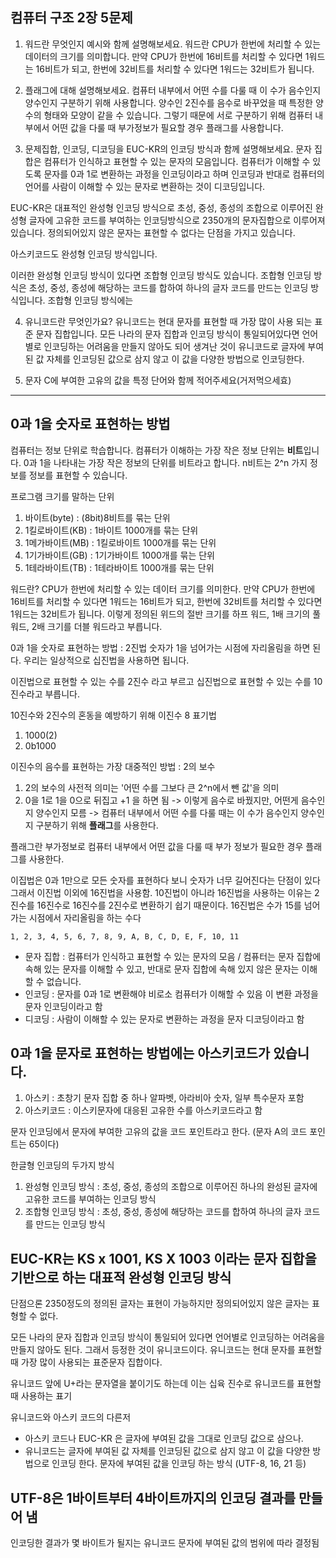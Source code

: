 ## 컴퓨터 구조 2장 5문제

1. 워드란 무엇인지 예시와 함께 설명해보세요.
워드란 CPU가 한번에 처리할 수 있는 데이터의 크기를 의미합니다. 만약 CPU가 한번에 16비트를 처리할 수 있다면 1워드는 16비트가 되고, 한번에 32비트를 처리할 수 있다면 1워드는 32비트가 됩니다.

2. 플래그에 대해 설명해보세요.
컴퓨터 내부에서 어떤 수를 다룰 때 이 수가 음수인지 양수인지 구분하기 위해 사용합니다.
양수인 2진수를 음수로 바꾸었을 때 특정한 양수의 형태와 모양이 같을 수 있습니다. 
그렇기 때문에 서로 구분하기 위해 컴퓨터 내부에서 어떤 값을 다룰 때 부가정보가 필요할 경우 플래그를 사용합니다.  

3. 문제집합, 인코딩, 디코딩을 EUC-KR의 인코딩 방식과 함께 설명해보세요.
문자 집합은 컴퓨터가 인식하고 표현할 수 있는 문자의 모음입니다.
컴퓨터가 이해할 수 있도록 문자를 0과 1로 변환하는 과정을 인코딩이라고 하며 인코딩과 반대로 컴퓨터의 언어를 사람이 이해할 수 있는 문자로 변환하는 것이 디코딩입니다.

EUC-KR은 대표적인 완성형 인코딩 방식으로 초성, 중성, 종성의 조합으로 이루어진 완성형 글자에 고유한 코드를 부여하는 인코딩방식으로 2350개의 문자집합으로 이루어져 있습니다. 정의되어있지 않은 문자는 표현할 수 없다는 단점을 가지고 있습니다.

아스키코드도 완성형 인코딩 방식입니다.

이러한 완성형 인코딩 방식이 있다면 조합형 인코딩 방식도 있습니다. 조합형 인코딩 방식은 초성, 중성, 종성에 해당하는 코드를 합하여 하나의 글자 코드를 만드는 인코딩 방식입니다. 조합형 인코딩 방식에는 
 

4. 유니코드란 무엇인가요? 
유니코드는 현대 문자를 표현할 때 가장 많이 사용 되는 표준 문자 집합입니다.
모든 나라의 문자 집합과 인코딩 방식이 통일되어있다면 언어별로 인코딩하는 어려움을 만들지 않아도 되어 생겨난 것이 유니코드로 글자에 부여된 값 자체를 인코딩된 값으로 삼지 않고 이 값을 다양한 방법으로 인코딩한다. 

5. 문자 C에 부여한 고유의 값을 특정 단어와 함께 적어주세요(거저먹으세효)


---
## 0과 1을 숫자로 표현하는 방법
컴퓨터는 정보 단위로 학습합니다.
컴퓨터가 이해하는 가장 작은 정보 단위는 **비트**입니다.
0과 1을 나타내는 가장 작은 정보의 단위를 비트라고 합니다.
n비트는 2^n 가지 정보를 정보를 표현할 수 있습니다.

프로그램 크기를 말하는 단위
1. 바이트(byte) : (8bit)8비트를 묶는 단위
2. 1킬로바이트(KB) : 1바이트 1000개를 묶는 단위
3. 1메가바이트(MB) : 1킬로바이트 1000개를 묶는 단위
4. 1기가바이트(GB) : 1기가바이트 1000개를 묶는 단위
5. 1테라바이트(TB) : 1테라바이트 1000개를 묶는 단위

워드란? CPU가 한번에 처리할 수 있는 데이터 크기를 의미한다.
만약 CPU가 한번에 16비트를 처리할 수 있다면 1워드는 16비트가 되고, 한번에 32비트를 처리할 수 있다면 1워드는 32비트가 됩니다.
이렇게 정의된 위드의 절반 크기를 하프 워드, 1배 크기의 풀 워드, 2배 크기를 더블 워드라고 부릅니다. 

0과 1을 숫자로 표현하는 방법 : 2진법
숫자가 1을 넘어가는 시점에 자리올림을 하면 된다.
우리는 일상적으로 십진법을 사용하면 됩니다.

이진법으로 표현할 수 있는 수를 2진수 라고 부르고
십진법으로 표현할 수 있는 수를 10진수라고 부릅니다.

10진수와 2진수의 혼동을 예방하기 위해 
이진수 8 표기법
1. 1000(2)
2. 0b1000

이진수의 음수를 표현하는 가장 대중적인 방법 : 2의 보수
1. 2의 보수의 사전적 의미는 '어떤 수를 그보다 큰 2^n에서 뺀 값'을 의미
2. 0을 1로 1을 0으로 뒤집고 +1 을 하면 됨
-> 이렇게 음수로 바꿨지만, 어떤게 음수인지 양수인지 모름 -> 컴퓨터 내부에서 어떤 수를 다룰 때는 이 수가 음수인지 양수인지 구분하기 위해 **플래그**를 사용한다.

플래그란 부가정보로 컴퓨터 내부에서 어떤 값을 다룰 때 부가 정보가 필요한 경우 플래그를 사용한다.

이집법은 0과 1만으로 모든 숫자를 표현하다 보니 숫자가 너무 길어진다는 단점이 있다 그래서 이진법 이외에 16진법을 사용함.
10진법이 아니라 16진법을 사용하는 이유는 2진수를 16진수로 16진수를 2진수로 변환하기 쉽기 때문이다.
16진법은 수가 15를 넘어가는 시점에서 자리올림을 하는 수다
~~~
1, 2, 3, 4, 5, 6, 7, 8, 9, A, B, C, D, E, F, 10, 11
~~~

- 문자 집합 : 컴퓨터가 인식하고 표현할 수 있는 문자의 모음 / 컴퓨터는 문자 집합에 속해 있는 문자를 이해할 수 있고, 반대로 문자 집합에 속해 있지 않은 문자는 이해할 수 없습니다.
- 인코딩 : 문자를 0과 1로 변환해야 비로소 컴퓨터가 이해할 수 있음 이 변환 과정을 문자 인코딩이라고 함
- 디코딩 : 사람이 이해할 수 있는 문자로 변환하는 과정을 문자 디코딩이라고 함

## 0과 1을 문자로 표현하는 방법에는 아스키코드가 있습니다.
1. 아스키 : 초창기 문자 집합 중 하나 알파벳, 아라비아 숫자, 일부 특수문자 포함
2. 아스키코드 : 이스키문자에 대응된 고유한 수를 아스키코드라고 함 

문자 인코딩에서 문자에 부여한 고유의 값을 코드 포인트라고 한다. (문자 A의 코드 포인트는 65이다)

한글형 인코딩의 두가지 방식
1. 완성형 인코딩 방식 : 초성, 중성, 종성의 조합으로 이루어진 하나의 완성된 글자에 고유한 코드를 부여하는 인코딩 방식
2. 조합형 인코딩 방식 : 초성, 중성, 종성에 해당하는 코드를 합하여 하나의 글자 코드를 만드는 인코딩 방식

## EUC-KR는 KS x 1001, KS X 1003 이라는 문자 집합을 기반으로 하는 대표적 완성형 인코딩 방식
단점으론 2350정도의 정의된 글자는 표현이 가능하지만 정의되어있지 않은 글자는 표형할 수 없다.

모든 나라의 문자 집합과 인코딩 방식이 통일되어 있다면 언어별로 인코딩하는 어려움을 만들지 않아도 된다. 그래서 등정한 것이 유니코드이다.
유니코드는 현대 문자를 표현할 때 가장 많이 사용되는 표준문자 집합이다.

유니코드 앞에 U+라는 문자열을 붙이기도 하는데 이는 십육 진수로 유니코드를 표현할 때 사용하는 표기

유니코드와 아스키 코드의 다른저 
- 아스키 코드나 EUC-KR 은 글자에 부여된 값을 그대로 인코딩 값으로 삼으나.
- 유니코드는 글자에 부여된 값 자체를 인코딩된 값으로 삼지 않고 이 값을 다양한 방법으로 인코딩 한다. 문자에 부여된 값을 인코딩 하는 방식 (UTF-8, 16, 21 등)

## UTF-8은 1바이트부터 4바이트까지의 인코딩 결과를 만들어 냄
인코딩한 결과가 몇 바이트가 될지는 유니코드 문자에 부여된 값의 범위에 따라 결정됨

